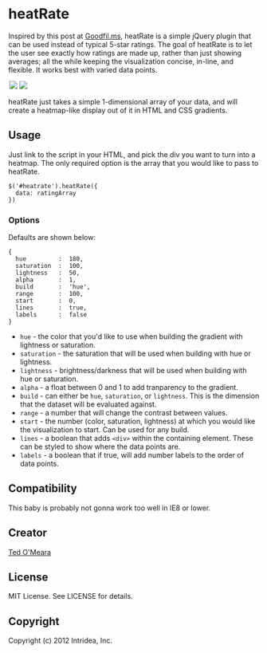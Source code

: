 # heatRate
Inspired by this post at [Goodfil.ms](http://goodfil.ms/blog/posts/2012/08/22/why-ratings-systems-dont-work/), heatRate is a simple jQuery plugin that can be used instead of typical 5-star ratings. The goal of heatRate is to let the user see exactly how ratings are made up, rather than just showing averages; all the while keeping the visualization concise, in-line, and flexible. It works best with varied data points.

<img style="margin-left:2px" src="http://f.cl.ly/items/100e1S402w1W3U3B091R/Image%202012.08.28%2010:50:41%20AM.png" />

<img src="http://f.cl.ly/items/0O2m3s2k0h2d2K2e0d0Q/Image%202012.08.24%205:34:34%20PM.png" />

heatRate just takes a simple 1-dimensional array of your data, and will create a heatmap-like display out of it in HTML and CSS gradients.

## Usage
Just link to the script in your HTML, and pick the div you want to turn into a heatmap. The only required option is the array that you would like to pass to heatRate.

    $('#heatrate').heatRate({
      data: ratingArray
    })

### Options

Defaults are shown below:

    {
      hue         :  180,
      saturation  :  100,
      lightness   :  50,
      alpha       :  1,
      build       :  'hue',
      range       :  100,
      start       :  0,
      lines       :  true,
      labels      :  false
    }

* `hue` - the color that you'd like to use when building the gradient with lightness or saturation.
* `saturation` - the saturation that will be used when building with hue or lightness.
* `lightness` - brightness/darkness that will be used when building with hue or saturation.
* `alpha` - a float between 0 and 1 to add tranparency to the gradient.
* `build` - can either be `hue`, `saturation`, or `lightness`. This is the dimension that the dataset will be evaluated against.
* `range` - a number that will change the contrast between values.
* `start` - the number (color, saturation, lightness) at which you would like the visualization to start. Can be used for any build.
* `lines` - a boolean that adds `<div>` within the containing element. These can be styled to show where the data points are.
* `labels` - a boolean that if true, will add number labels to the order of data points.

## Compatibility
This baby is probably not gonna work too well in IE8 or lower.

## Creator
[Ted O'Meara](http://www.intridea.com/about/team/ted-o-meara)

## License
MIT License. See LICENSE for details.

## Copyright
Copyright (c) 2012 Intridea, Inc.